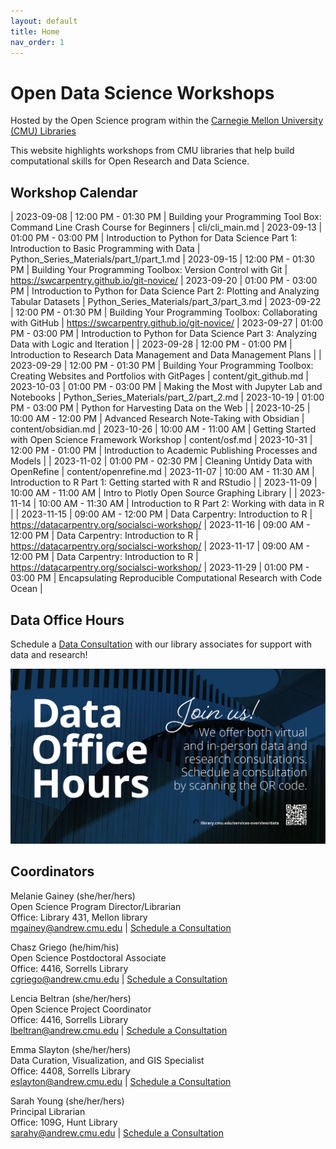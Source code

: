 ```yaml
---
layout: default
title: Home
nav_order: 1
---
```

# Open Data Science Workshops
Hosted by the Open Science program within the
[Carnegie Mellon University (CMU) Libraries](https://www.library.cmu.edu/)

This website highlights workshops from CMU libraries that help
build computational skills for Open Research and Data Science.

## Workshop Calendar

| 2023-09-08 | 12:00 PM - 01:30 PM | Building your Programming Tool Box: Command Line Crash Course for Beginners | cli/cli_main.md 
| 2023-09-13 | 01:00 PM - 03:00 PM | Introduction to Python for Data Science Part 1: Introduction to Basic Programming with Data | Python_Series_Materials/part_1/part_1.md 
| 2023-09-15 | 12:00 PM - 01:30 PM | Building Your Programming Toolbox: Version Control with Git | https://swcarpentry.github.io/git-novice/ 
| 2023-09-20 | 01:00 PM - 03:00 PM | Introduction to Python for Data Science Part 2: Plotting and Analyzing Tabular Datasets | Python_Series_Materials/part_3/part_3.md 
| 2023-09-22 | 12:00 PM - 01:30 PM | Building Your Programming Toolbox: Collaborating with GitHub | https://swcarpentry.github.io/git-novice/ 
| 2023-09-27 | 01:00 PM - 03:00 PM | Introduction to Python for Data Science Part 3: Analyzing Data with Logic and Iteration | 
| 2023-09-28 | 12:00 PM - 01:00 PM | Introduction to Research Data Management and Data Management Plans | 
| 2023-09-29 | 12:00 PM - 01:30 PM | Building Your Programming Toolbox: Creating Websites and Portfolios with GitPages | content/git_github.md 
| 2023-10-03 | 01:00 PM - 03:00 PM | Making the Most with Jupyter Lab and Notebooks | Python_Series_Materials/part_2/part_2.md 
| 2023-10-19 | 01:00 PM - 03:00 PM | Python for Harvesting Data on the Web | 
| 2023-10-25 | 10:00 AM - 12:00 PM | Advanced Research Note-Taking with Obsidian | content/obsidian.md 
| 2023-10-26 | 10:00 AM - 11:00 AM | Getting Started with Open Science Framework Workshop | content/osf.md 
| 2023-10-31 | 12:00 PM - 01:00 PM | Introduction to Academic Publishing Processes and Models | 
| 2023-11-02 | 01:00 PM - 02:30 PM | Cleaning Untidy Data with OpenRefine | content/openrefine.md 
| 2023-11-07 | 10:00 AM - 11:30 AM | Introduction to R Part 1: Getting started with R and RStudio | 
| 2023-11-09 | 10:00 AM - 11:00 AM | Intro to Plotly Open Source Graphing Library | 
| 2023-11-14 | 10:00 AM - 11:30 AM | Introduction to R Part 2: Working with data in R | 
| 2023-11-15 | 09:00 AM - 12:00 PM | Data Carpentry: Introduction to R | https://datacarpentry.org/socialsci-workshop/ 
| 2023-11-16 | 09:00 AM - 12:00 PM | Data Carpentry: Introduction to R | https://datacarpentry.org/socialsci-workshop/ 
| 2023-11-17 | 09:00 AM - 12:00 PM | Data Carpentry: Introduction to R | https://datacarpentry.org/socialsci-workshop/ 
| 2023-11-29 | 01:00 PM - 03:00 PM | Encapsulating Reproducible Computational Research with Code Ocean | 

## Data Office Hours

Schedule a [Data Consultation](https://library.cmu.edu/service/data-office-hours) with our library associates for support with data and research!

![Data Office Hours Flyer](content/img/data-office-hours.png)

## Coordinators

Melanie Gainey (she/her/hers)  
Open Science Program Director/Librarian  
Office: Library 431, Mellon library  
[mgainey@andrew.cmu.edu](mailto:mgainey@andrew.cmu.edu) | [Schedule a Consultation](https://cmu.libcal.com/appointment/42420)

Chasz Griego (he/him/his)  
Open Science Postdoctoral Associate  
Office: 4416, Sorrells Library  
[cgriego@andrew.cmu.edu](mailto:cgriego@andrew.cmu.edu) | [Schedule a Consultation](https://cmu.libcal.com/appointments/cgriego)

Lencia Beltran (she/her/hers)  
Open Science Project Coordinator  
Office: 4416, Sorrells Library  
[lbeltran@andrew.cmu.edu](mailto:lbeltran@andrew.cmu.edu) | [Schedule a Consultation](https://cmu.libcal.com/appointments/lencia)

Emma Slayton (she/her/hers)  
Data Curation, Visualization, and GIS Specialist  
Office: 4408, Sorrells Library  
[eslayton@andrew.cmu.edu](mailto:eslayton@andrew.cmu.edu) | [Schedule a Consultation](https://cmu.libcal.com/appointment/41060)

Sarah Young (she/her/hers)  
Principal Librarian  
Office: 109G, Hunt Library  
[sarahy@andrew.cmu.edu](mailto:sarahy@andrew.cmu.edu) | [Schedule a Consultation](https://cmu.libcal.com/appointments/sarahy)
